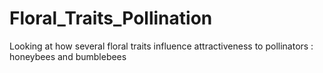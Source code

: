 # Floral_Traits_Pollination
Looking at how several floral traits influence attractiveness to pollinators : honeybees and bumblebees
